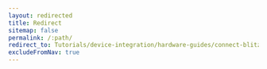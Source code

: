 ```yaml
---
layout: redirected
title: Redirect
sitemap: false
permalink: /:path/
redirect_to: Tutorials/device-integration/hardware-guides/connect-blitzwolf-smart-socket
excludeFromNav: true
---
```

